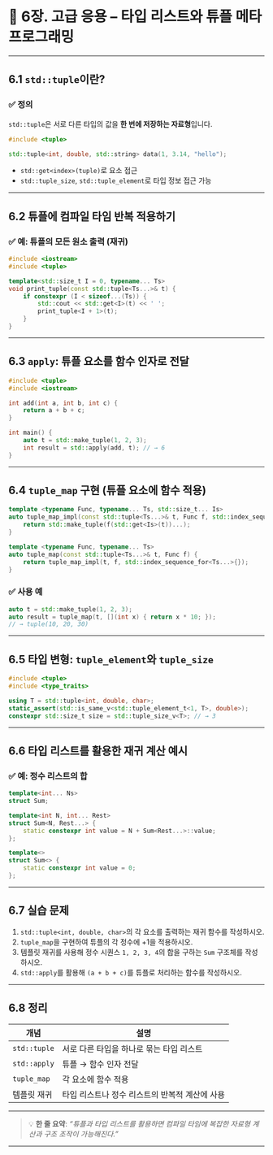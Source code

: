 # 📘 6장. 고급 응용 – 타입 리스트와 튜플 메타프로그래밍

---

## 6.1 `std::tuple`이란?

### ✅ 정의

`std::tuple`은 서로 다른 타입의 값을 **한 번에 저장하는 자료형**입니다.

```cpp
#include <tuple>

std::tuple<int, double, std::string> data(1, 3.14, "hello");
```

* `std::get<index>(tuple)`로 요소 접근
* `std::tuple_size`, `std::tuple_element`로 타입 정보 접근 가능

---

## 6.2 튜플에 컴파일 타임 반복 적용하기

### ✅ 예: 튜플의 모든 원소 출력 (재귀)

```cpp
#include <iostream>
#include <tuple>

template<std::size_t I = 0, typename... Ts>
void print_tuple(const std::tuple<Ts...>& t) {
    if constexpr (I < sizeof...(Ts)) {
        std::cout << std::get<I>(t) << ' ';
        print_tuple<I + 1>(t);
    }
}
```

---

## 6.3 `apply`: 튜플 요소를 함수 인자로 전달

```cpp
#include <tuple>
#include <iostream>

int add(int a, int b, int c) {
    return a + b + c;
}

int main() {
    auto t = std::make_tuple(1, 2, 3);
    int result = std::apply(add, t); // → 6
}
```

---

## 6.4 `tuple_map` 구현 (튜플 요소에 함수 적용)

```cpp
template <typename Func, typename... Ts, std::size_t... Is>
auto tuple_map_impl(const std::tuple<Ts...>& t, Func f, std::index_sequence<Is...>) {
    return std::make_tuple(f(std::get<Is>(t))...);
}

template <typename Func, typename... Ts>
auto tuple_map(const std::tuple<Ts...>& t, Func f) {
    return tuple_map_impl(t, f, std::index_sequence_for<Ts...>{});
}
```

### ✅ 사용 예

```cpp
auto t = std::make_tuple(1, 2, 3);
auto result = tuple_map(t, [](int x) { return x * 10; });
// → tuple(10, 20, 30)
```

---

## 6.5 타입 변형: `tuple_element`와 `tuple_size`

```cpp
#include <tuple>
#include <type_traits>

using T = std::tuple<int, double, char>;
static_assert(std::is_same_v<std::tuple_element_t<1, T>, double>);
constexpr std::size_t size = std::tuple_size_v<T>; // → 3
```

---

## 6.6 타입 리스트를 활용한 재귀 계산 예시

### ✅ 예: 정수 리스트의 합

```cpp
template<int... Ns>
struct Sum;

template<int N, int... Rest>
struct Sum<N, Rest...> {
    static constexpr int value = N + Sum<Rest...>::value;
};

template<>
struct Sum<> {
    static constexpr int value = 0;
};
```

---

## 6.7 실습 문제

1. `std::tuple<int, double, char>`의 각 요소를 출력하는 재귀 함수를 작성하시오.
2. `tuple_map`을 구현하여 튜플의 각 정수에 +1을 적용하시오.
3. 템플릿 재귀를 사용해 정수 시퀀스 `1, 2, 3, 4`의 합을 구하는 `Sum` 구조체를 작성하시오.
4. `std::apply`를 활용해 `(a + b + c)`를 튜플로 처리하는 함수를 작성하시오.

---

## 6.8 정리

| 개념           | 설명                         |
| ------------ | -------------------------- |
| `std::tuple` | 서로 다른 타입을 하나로 묶는 타입 리스트    |
| `std::apply` | 튜플 → 함수 인자 전달              |
| `tuple_map`  | 각 요소에 함수 적용                |
| 템플릿 재귀       | 타입 리스트나 정수 리스트의 반복적 계산에 사용 |

---

> 💡 **한 줄 요약**:
> *“튜플과 타입 리스트를 활용하면 컴파일 타임에 복잡한 자료형 계산과 구조 조작이 가능해진다.”*

---
